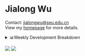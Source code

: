 #  Jialong Wu

Contact: jialongwu@seu.edu.cn<br>
View my [homepage](https://callanwu.github.io/) for more details.

<details><summary>📊Weekly Development Breakdown</summary>

<!--START_SECTION:waka-->

```txt
From: 08 November 2024 - To: 15 November 2024

Total Time: 20 hrs 5 mins

Python       15 hrs 7 mins   ██████████████████▓░░░░░░   75.30 %
JSON         2 hrs 14 mins   ██▓░░░░░░░░░░░░░░░░░░░░░░   11.18 %
Bash         1 hr 10 mins    █▒░░░░░░░░░░░░░░░░░░░░░░░   05.87 %
Other        1 hr 8 mins     █▒░░░░░░░░░░░░░░░░░░░░░░░   05.68 %
CSV          11 mins         ▒░░░░░░░░░░░░░░░░░░░░░░░░   00.98 %
```

<!--END_SECTION:waka-->

[![wakatime](https://wakatime.com/badge/user/c6720b29-9431-4a60-bc9d-e1fb2b6bd65f.svg)](https://wakatime.com/@c6720b29-9431-4a60-bc9d-e1fb2b6bd65f)
</details>

[![](https://img.shields.io/badge/Google%20Scholar-4385FE.svg?&color=d6d6d6&style=flat-square&logo=google-scholar)](https://scholar.google.com/citations?user=6eg2m4YAAAAJ)
![](https://komarev.com/ghpvc/?username=callanwu)
